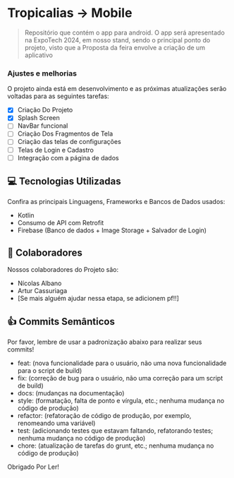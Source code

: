 # Tropicalias -> Mobile

> Repositório que contém o app para android. O app será apresentado na ExpoTech 2024, em nosso stand, sendo o principal ponto do projeto, visto que a Proposta da feira envolve a criação de um aplicativo

### Ajustes e melhorias

O projeto ainda está em desenvolvimento e as próximas atualizações serão voltadas para as seguintes tarefas:

- [x] Criação Do Projeto
- [x] Splash Screen
- [ ] NavBar funcional
- [ ] Criação Dos Fragmentos de Tela
- [ ] Criação das telas de configurações
- [ ] Telas de Login e Cadastro
- [ ] Integração com a página de dados

## 💻 Tecnologias Utilizadas

Confira as principais Linguagens, Frameworks e Bancos de Dados usados:

- Kotlin
- Consumo de API com Retrofit
- Firebase (Banco de dados + Image Storage + Salvador de Login)

## 🤝 Colaboradores

Nossos colaboradores do Projeto são:
- Nícolas Albano
- Artur Cassuriaga
- [Se mais alguém ajudar nessa etapa, se adicionem pf!!]

## 👍 Commits Semânticos 

Por favor, lembre de usar a padronização abaixo para realizar seus commits!

- feat: (nova funcionalidade para o usuário, não uma nova funcionalidade para o script de build)
- fix: (correção de bug para o usuário, não uma correção para um script de build)
- docs: (mudanças na documentação)
- style: (formatação, falta de ponto e vírgula, etc.; nenhuma mudança no código de produção)
- refactor: (refatoração de código de produção, por exemplo, renomeando uma variável)
- test: (adicionando testes que estavam faltando, refatorando testes; nenhuma mudança no código de produção)
- chore: (atualização de tarefas do grunt, etc.; nenhuma mudança no código de produção)

Obrigado Por Ler!
